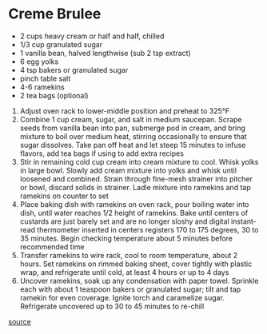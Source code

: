 # Creme Brulee

* 2 cups heavy cream or half and half, chilled
* 1/3 cup granulated sugar
* 1 vanilla bean, halved lengthwise (sub 2 tsp extract)
* 6 egg yolks
* 4 tsp bakers or granulated sugar
* pinch table salt
* 4-6 ramekins
* 2 tea bags (optional)

1. Adjust oven rack to lower-middle position and preheat to 325°F
1. Combine 1 cup cream, sugar, and salt in medium saucepan. Scrape seeds from vanilla bean into pan, submerge pod in cream, and bring mixture to boil over medium heat, stirring occasionally to ensure that sugar dissolves. Take pan off heat and let steep 15 minutes to infuse flavors, add tea bags if using to add extra recipes
1. Stir in remaining cold cup cream into cream mixture to cool. Whisk yolks in large bowl. Slowly add cream mixture into yolks and whisk until loosened and combined. Strain through fine-mesh strainer into pitcher or bowl, discard solids in strainer. Ladle mixture into ramekins and tap ramekins on counter to set
1. Place baking dish with ramekins on oven rack, pour boiling water into dish, until water reaches 1/2 height of ramekins. Bake until centers of custards are just barely set and are no longer sloshy and digital instant-read thermometer inserted in centers registers 170 to 175 degrees, 30 to 35 minutes. Begin checking temperature about 5 minutes before recommended time
1. Transfer ramekins to wire rack, cool to room temperature, about 2 hours. Set ramekins on rimmed baking sheet, cover tightly with plastic wrap, and refrigerate until cold, at least 4 hours or up to 4 days
1. Uncover ramekins, soak up any condensation with paper towel. Sprinkle each with about 1 teaspoon bakers or granulated sugar; tilt and tap ramekin for even coverage. Ignite torch and caramelize sugar. Refrigerate uncovered up to 30 to 45 minutes to re-chill

[source](https://www.americastestkitchen.com/recipes/528-classic-creme-brulee)
